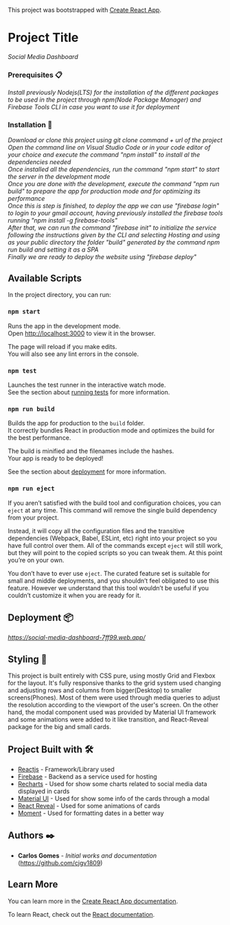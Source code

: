 This project was bootstrapped with [Create React App](https://github.com/facebook/create-react-app).

# Project Title

_Social Media Dashboard_

### Prerequisites 📋

_Install previously Nodejs(LTS) for the installation of the different packages to be used in the project through npm(Node Package Manager) and Firebase Tools CLI in case you want to use it for deployment_

### Installation 🔧

_Download or clone this project using git clone command + url of the project_<br />
_Open the command line on Visual Studio Code or in your code editor of your choice and execute the command "npm install" to install al the dependencies needed_<br />
_Once installed all the dependencies, run the command "npm start" to start the server in the development mode_<br />
_Once you are done with the development, execute the command "npm run build" to prepare the app for production mode and for optimizing its performance_<br />
_Once this is step is finished, to deploy the app we can use "firebase login" to login to your gmail account, having previously installed the firebase tools running "npm install -g firebase-tools"_<br />
_After that, we can run the command "firebase init" to initialize the service following the instructions given by the CLI and selecting Hosting and using as your public directory the folder "build" generated by the command npm run build and setting it as a SPA_<br />
_Finally we are ready to deploy the website using "firebase deploy"_<br />

## Available Scripts

In the project directory, you can run:

### `npm start`

Runs the app in the development mode.<br />
Open [http://localhost:3000](http://localhost:3000) to view it in the browser.

The page will reload if you make edits.<br />
You will also see any lint errors in the console.

### `npm test`

Launches the test runner in the interactive watch mode.<br />
See the section about [running tests](https://facebook.github.io/create-react-app/docs/running-tests) for more information.

### `npm run build`

Builds the app for production to the `build` folder.<br />
It correctly bundles React in production mode and optimizes the build for the best performance.

The build is minified and the filenames include the hashes.<br />
Your app is ready to be deployed!

See the section about [deployment](https://facebook.github.io/create-react-app/docs/deployment) for more information.

### `npm run eject`

If you aren’t satisfied with the build tool and configuration choices, you can `eject` at any time. This command will remove the single build dependency from your project.

Instead, it will copy all the configuration files and the transitive dependencies (Webpack, Babel, ESLint, etc) right into your project so you have full control over them. All of the commands except `eject` will still work, but they will point to the copied scripts so you can tweak them. At this point you’re on your own.

You don’t have to ever use `eject`. The curated feature set is suitable for small and middle deployments, and you shouldn’t feel obligated to use this feature. However we understand that this tool wouldn’t be useful if you couldn’t customize it when you are ready for it.

## Deployment 📦

_https://social-media-dashboard-7ff99.web.app/_

## Styling :nail_care:

This project is built entirely with CSS pure, using mostly Grid and Flexbox for the layout. It's fully responsive thanks to the grid system used changing and adjusting rows and columns from bigger(Desktop) to smaller screens(Phones). Most of them were used through media queries to adjust the resolution according to the viewport of the user's screen. On the other hand, the modal component used was provided by Material UI framework and some animations were added to it like transition, and React-Reveal package for the big and small cards.

## Project Built with 🛠️

- [Reactjs](https://reactjs.org/) - Framework/Library used
- [Firebase](https://firebase.google.com/?hl=es) - Backend as a service used for hosting
- [Recharts](https://recharts.org/en-US) - Used for show some charts related to social media data displayed in cards
- [Material UI](https://material-ui.com/) - Used for show some info of the cards through a modal
- [React Reveal](https://www.react-reveal.com/) - Used for some animations of cards
- [Moment](https://momentjs.com/) - Used for formatting dates in a better way

## Authors ✒️

- **Carlos Gomes** - _Initial works and documentation_ (https://github.com/cjgv1809)

## Learn More

You can learn more in the [Create React App documentation](https://facebook.github.io/create-react-app/docs/getting-started).

To learn React, check out the [React documentation](https://reactjs.org/).
